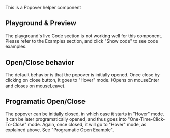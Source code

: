This is a Popover helper component

## Playground & Preview
The playground's live Code section is not working well for this component. Please refer to the Examples section, and click "Show code" to see code examples.

## Open/Close behavior
The default behavior is that the popover is initially opened.
Once close by clicking on close button, it goes to "Hover" mode. (Opens on mouseEnter and closes on mouseLeave).

## Programatic Open/Close
The popover can be initially closed, in which case it starts in "Hover" mode.
It can be later programatically opened, and thus goes into "One-Time-Click-To-Close" mode. Again, once closed, it will go to "Hover" mode, as explained above.
See "Programatic Open Example".